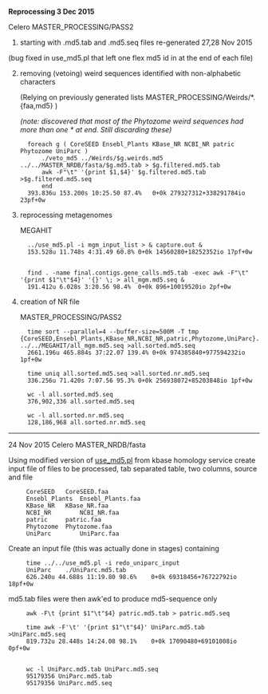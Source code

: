 **Reprocessing 3 Dec 2015**

Celero MASTER_PROCESSING/PASS2

1.  starting with .md5.tab and .md5.seq files re-generated 27,28 Nov 2015

   (bug fixed in use_md5.pl that left one flex md5 id in at the end of each file)


2. removing (vetoing) weird sequences identified with non-alphabetic characters

   (Relying on previously generated lists MASTER_PROCESSING/Weirds/*.{faa,md5} )

   _(note: discovered that most of the Phytozome weird sequences had more than one * at end.  Still discarding these)_

         foreach g ( CoreSEED Ensebl_Plants KBase_NR NCBI_NR patric Phytozome UniParc )
             ./veto_md5 ../Weirds/$g.weirds.md5 ../../MASTER_NRDB/fasta/$g.md5.tab > $g.filtered.md5.tab
             awk -F"\t" '{print $1,$4}' $g.filtered.md5.tab >$g.filtered.md5.seq
             end
         393.836u 153.200s 10:25.50 87.4%	0+0k 279327312+338291784io 23pf+0w


3. reprocessing metagenomes

   MEGAHIT

         ../use_md5.pl -i mgm_input_list > & capture.out &
         153.528u 11.748s 4:31.49 60.8%	0+0k 14560280+18252352io 17pf+0w


         find . -name final.contigs.gene_calls.md5.tab -exec awk -F"\t" '{print $1"\t"$4}' '{}' \; > all_mgm.md5.seq &
         191.412u 6.028s 3:20.56 98.4%	0+0k 896+10019520io 2pf+0w

4. creation of NR file 

   MASTER_PROCESSING/PASS2

         time sort --parallel=4 --buffer-size=500M -T tmp  {CoreSEED,Ensebl_Plants,KBase_NR,NCBI_NR,patric,Phytozome,UniParc}.filtered.md5.seq ../../MEGAHIT/all_mgm.md5.seq >all.sorted.md5.seq
         2661.196u 465.884s 37:22.07 139.4%	0+0k 974385840+977594232io 1pf+0w

         time uniq all.sorted.md5.seq >all.sorted.nr.md5.seq
         336.256u 71.420s 7:07.56 95.3%	0+0k 256938072+85203848io 1pf+0w

         wc -l all.sorted.md5.seq
         376,902,336 all.sorted.md5.seq

         wc -l all.sorted.nr.md5.seq 
         128,186,968 all.sorted.nr.md5.seq


***
24 Nov 2015
Celero MASTER_NRDB/fasta

Using modified version of [use_md5.pl](https://github.com/sean-mccorkle/kbase_homology_big_matrix/blob/master/Scripts/use_md5.pl) from kbase homology service
create input file of files to be processed, tab separated table, two columns, source and file

         CoreSEED	CoreSEED.faa
         Ensebl_Plants	Ensebl_Plants.faa
         KBase_NR	KBase_NR.faa
         NCBI_NR		NCBI_NR.faa
         patric		patric.faa
         Phytozome	Phytozome.faa
         UniParc		UniParc.faa
   

Create an input file (this was actually done in stages) containing

         time ../../use_md5.pl -i redo_uniparc_input
         UniParc	./UniParc.md5.tab
         626.240u 44.688s 11:19.80 98.6%	0+0k 69318456+76722792io 18pf+0w

 
md5.tab files were then awk'ed to produce md5-sequence only 

         awk -F\t {print $1"\t"$4} patric.md5.tab > patric.md5.seq

         time awk -F'\t' '{print $1"\t"$4}' UniParc.md5.tab >UniParc.md5.seq
         819.732u 28.448s 14:24.08 98.1%	0+0k 17090480+69101008io 0pf+0w


         wc -l UniParc.md5.tab UniParc.md5.seq 
         95179356 UniParc.md5.tab
         95179356 UniParc.md5.seq